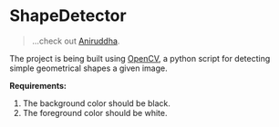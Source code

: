 # ShapeDetector 
>...check out [Aniruddha](https://aniruddha200.me/). 

The project is being built using [OpenCV](https://pypi.org/project/opencv-python/), a python script for detecting simple geometrical shapes a given image.

**Requirements:**
1. The background color should be black.
2. The foreground color should be white.

